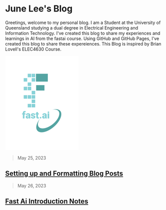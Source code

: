 # June Lee's Blog

Greetings, welcome to my personal blog. I am a Student at the University of Queensland studying a dual degree in Electrical Engineering and Information Technology. I've created this blog to share my experiences and learnings in AI from the fastai course. Using GitHub and GitHub Pages, I've created this blog to share these expereiences. This Blog is inspired by Brian Lovell's ELEC4630 Course.

![Image of fast.ai logo](images/logo.png)

> May 25, 2023

## [Setting up and Formatting Blog Posts](https://github.com/june45/june45.github.io/blob/master/_posts/2020-05-25-Initial.md)

> May 26, 2023

## [Fast Ai Introduction Notes](https://github.com/june45/june45.github.io/blob/master/_posts/2023-05-26-FastAiNotes.md)


